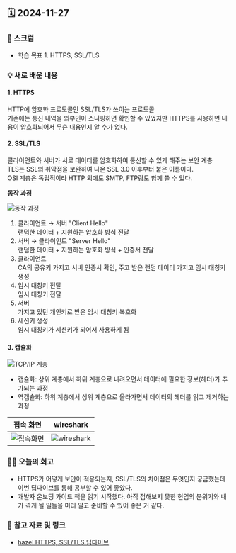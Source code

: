 ## 🗓️ 2024-11-27

### 🐌 스크럼

- 학습 목표 1. HTTPS, SSL/TLS

### 💡 새로 배운 내용

#### 1. HTTPS

HTTP에 암호화 프로토콜인 SSL/TLS가 쓰이는 프로토콜 <br />
기존에는 통신 내역을 외부인이 스니핑하면 확인할 수 있었지만 HTTPS를 사용하면 내용이 암호화되어서 무슨 내용인지 알 수가 없다.

#### 2. SSL/TLS

클라이언트와 서버가 서로 데이터를 암호화하여 통신할 수 있게 해주는 보안 계층 <br />
TLS는 SSL의 취약점을 보완하여 나온 SSL 3.0 이후부터 붙은 이름이다. <br />
OSI 계층은 독립적이라 HTTP 외에도 SMTP, FTP랑도 함께 쓸 수 있다. <br />

**동작 과정** <br />

![동작 과정](https://img.notionusercontent.com/s3/prod-files-secure%2Fcf024025-486d-4514-84ae-3a7c5951c17c%2F4dd32909-8197-491b-95b2-3ed7a9e49f00%2Fimage.png/size/w=2000?exp=1732789117&sig=iNZvB7_WTbAoyg74KVdp9ziCzCJbOx1ZVD7G4XwgG-4)

1. 클라이언트 → 서버 "Client Hello" <br />
   랜덤한 데이터 + 지원하는 암호화 방식 전달 <br />
2. 서버 → 클라이언트 "Server Hello" <br />
   랜덤한 데이터 + 지원하는 암호화 방식 + 인증서 전달 <br />
3. 클라이언트 <br />
   CA의 공유키 가지고 서버 인증서 확인, 주고 받은 랜덤 데이터 가지고 임시 대칭키 생성 <br />
4. 임시 대칭키 전달 <br />
   임시 대칭키 전달 <br />
5. 서버 <br />
   가지고 있던 개인키로 받은 임시 대칭키 복호화 <br />
6. 세션키 생성 <br />
   임시 대칭키가 세션키가 되어서 사용하게 됨 <br />

#### 3. 캡슐화

![TCP/IP 계층](https://img.notionusercontent.com/s3/prod-files-secure%2Fcf024025-486d-4514-84ae-3a7c5951c17c%2F64d53714-f1f3-477f-9312-03f5b5eaff08%2Fimage.png/size/w=2000?exp=1732789153&sig=yJ_9CEEwvacDukzlpNSawFJKf-bXAy1cuzRXdbSgAKw)

- 캡슐화: 상위 계층에서 하위 계층으로 내려오면서 데이터에 필요한 정보(헤더)가 추가되는 과정
- 역캡슐화: 하위 계층에서 상위 계층으로 올라가면서 데이터의 헤더를 읽고 제거하는 과정
  <br />

|                                                                                                                접속 화면                                                                                                                 |                                                                                                                 wireshark                                                                                                                 |
| :--------------------------------------------------------------------------------------------------------------------------------------------------------------------------------------------------------------------------------------: | :---------------------------------------------------------------------------------------------------------------------------------------------------------------------------------------------------------------------------------------: |
| ![접속화면](https://img.notionusercontent.com/s3/prod-files-secure%2Fcf024025-486d-4514-84ae-3a7c5951c17c%2F70354bae-9082-4f8a-bfbc-e21c0408fffb%2Fimage.png/size/w=2000?exp=1732789169&sig=Btm9iULg-Ep7rkAsyPmzM7TNomjKleLF8iiAV8LLLTI) | ![wireshark](https://img.notionusercontent.com/s3/prod-files-secure%2Fcf024025-486d-4514-84ae-3a7c5951c17c%2Fe15132e8-57bf-4a86-8fd8-31309317a7ad%2Fimage.png/size/w=2000?exp=1732789183&sig=5IDwsXQ_n0Gp21ARBzsqK-iHDYRGx5O-N62NyHTyvf4) |

### 👏🏻 오늘의 회고

- HTTPS가 어떻게 보안이 적용되는지, SSL/TLS의 차이점은 무엇인지 궁금했는데 이번 딥다이브를 통해 공부할 수 있어 좋았다.
- 개발자 온보딩 가이드 책을 읽기 시작했다. 아직 접해보지 못한 현업의 분위기와 내가 겪게 될 일들을 미리 알고 준비할 수 있어 좋은 거 같다.

### 🔗 참고 자료 및 링크

- [hazel HTTPS, SSL/TLS 딥다이브](https://www.notion.so/adapterz/128394a48061804fa33cf0c49a7b3aa7?p=f61fd5087a4d4cdcbf03bdd93b4895da&pm=s)
